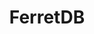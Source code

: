 ---
draft: false
title: FerretDB
content:
  id: ferretdb
  name: FerretDB
  logo: /images/databases/nosql/ferretdb/logo.png
  website: https://www.ferretdb.com/
  iframe_website: /website-iframe/databases/nosql/ferretdb
  dashboardImage: /images/databases/nosql/ferretdb/screenshot-1.png
  short_description: Documents DB, built on Postgres. FerretDB allows you to use MongoDB drivers seamlessly with PostgreSQL as the database backend. Use all tools, drivers, UIs, and the same query language and stay open-source.
  description: Documents DB built on Postgres. FerretDB allows you to use MongoDB drivers seamlessly with PostgreSQL as the database backend. Use all tools, drivers, UIs, and the same query language and stay open-source.
  features:
    - title: Solution
      description: The core of our solution is a stateless proxy, which converts MongoDB protocol queries to SQL, and uses PostgreSQL as a database engine. This will be compatible with MongoDB drivers and should work as a drop-in replacement to MongoDB in many cases.
    - title: CRUD operations
      description: CRUD (Create, Read, Update, and Delete) operations in FerretDB use the same protocol and drivers as MongoDB.
    - title: Operators
      description: It supports a complete list of operators, including query operators, update operators, aggregation operators, etc.
    - title: Query pushdown
      description: Initially, FerretDB retrieved all data related to queried collection, and applied filters on its own, making it possible to implement complex logic safely and quickly. and it minimizes the amount of incoming data, by applying the WHERE clause on SQL queries.
  screenshots:
    - /images/databases/nosql/ferretdb/screenshot-1.png
    - /images/databases/nosql/ferretdb/screenshot-2.png
---